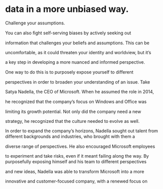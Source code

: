 # data in a more unbiased way.

Challenge your assumptions.

You can also ﬁght self-serving biases by actively seeking out

information that challenges your beliefs and assumptions. This can be

uncomfortable, as it could threaten your identity and worldview, but it’s

a key step in developing a more nuanced and informed perspective.

One way to do this is to purposely expose yourself to diﬀerent

perspectives in order to broaden your understanding of an issue. Take

Satya Nadella, the CEO of Microsoft. When he assumed the role in 2014,

he recognized that the company’s focus on Windows and Oﬃce was

limiting its growth potential. Not only did the company need a new

strategy, he recognized that the culture needed to evolve as well.

In order to expand the company’s horizons, Nadella sought out talent from diﬀerent backgrounds and industries, who brought with them a

diverse range of perspectives. He also encouraged Microsoft employees

to experiment and take risks, even if it meant failing along the way. By purposefully exposing himself and his team to diﬀerent perspectives

and new ideas, Nadella was able to transform Microsoft into a more

innovative and customer-focused company, with a renewed focus on